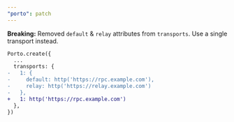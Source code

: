 ```yaml
---
"porto": patch
---
```


**Breaking:** Removed `default` & `relay` attributes from `transports`. Use a single transport instead.

```diff
Porto.create({
  ...
  transports: {
-   1: { 
-     default: http('https://rpc.example.com'),
-     relay: http('https://relay.example.com')
-   },
+   1: http('https://rpc.example.com')
  },
})
```
